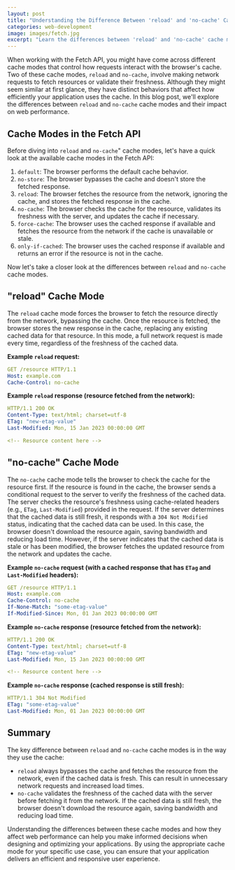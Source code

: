 ```yaml
---
layout: post
title: "Understanding the Difference Between 'reload' and 'no-cache' Cache Modes in the Fetch API"
categories: web-development
image: images/fetch.jpg
excerpt: "Learn the differences between 'reload' and 'no-cache' cache modes in the Fetch API and how they affect web performance. By understanding these cache modes, you can make informed decisions when designing and optimizing your applications to deliver an efficient and responsive user experience."
---
```


When working with the Fetch API, you might have come across different cache modes that control how requests interact with the browser's cache. Two of these cache modes, `reload` and `no-cache`, involve making network requests to fetch resources or validate their freshness. Although they might seem similar at first glance, they have distinct behaviors that affect how efficiently your application uses the cache. In this blog post, we'll explore the differences between `reload` and `no-cache` cache modes and their impact on web performance.

## Cache Modes in the Fetch API

Before diving into `reload` and `no-cache`" cache modes, let's have a quick look at the available cache modes in the Fetch API:

1. `default`: The browser performs the default cache behavior.
2. `no-store`: The browser bypasses the cache and doesn't store the fetched response.
3. `reload`: The browser fetches the resource from the network, ignoring the cache, and stores the fetched response in the cache.
4. `no-cache`: The browser checks the cache for the resource, validates its freshness with the server, and updates the cache if necessary.
5. `force-cache`: The browser uses the cached response if available and fetches the resource from the network if the cache is unavailable or stale.
6. `only-if-cached`: The browser uses the cached response if available and returns an error if the resource is not in the cache.

Now let's take a closer look at the differences between `reload` and `no-cache` cache modes.

## "reload" Cache Mode

The `reload` cache mode forces the browser to fetch the resource directly from the network, bypassing the cache. Once the resource is fetched, the browser stores the new response in the cache, replacing any existing cached data for that resource. In this mode, a full network request is made every time, regardless of the freshness of the cached data.

**Example `reload` request:**

```yaml
GET /resource HTTP/1.1
Host: example.com
Cache-Control: no-cache
```

**Example `reload` response (resource fetched from the network):**

```yaml
HTTP/1.1 200 OK
Content-Type: text/html; charset=utf-8
ETag: "new-etag-value"
Last-Modified: Mon, 15 Jan 2023 00:00:00 GMT

<!-- Resource content here -->
```

## "no-cache" Cache Mode

The `no-cache` cache mode tells the browser to check the cache for the resource first. If the resource is found in the cache, the browser sends a conditional request to the server to verify the freshness of the cached data. The server checks the resource's freshness using cache-related headers (e.g., `ETag`, `Last-Modified`) provided in the request. If the server determines that the cached data is still fresh, it responds with a `304 Not Modified` status, indicating that the cached data can be used. In this case, the browser doesn't download the resource again, saving bandwidth and reducing load time. However, if the server indicates that the cached data is stale or has been modified, the browser fetches the updated resource from the network and updates the cache.

**Example `no-cache` request (with a cached response that has `ETag` and `Last-Modified` headers):**

```yaml
GET /resource HTTP/1.1
Host: example.com
Cache-Control: no-cache
If-None-Match: "some-etag-value"
If-Modified-Since: Mon, 01 Jan 2023 00:00:00 GMT
```

**Example `no-cache` response (resource fetched from the network):**

```yaml
HTTP/1.1 200 OK
Content-Type: text/html; charset=utf-8
ETag: "new-etag-value"
Last-Modified: Mon, 15 Jan 2023 00:00:00 GMT

<!-- Resource content here -->
```

**Example `no-cache` response (cached response is still fresh):**

```yaml
HTTP/1.1 304 Not Modified
ETag: "some-etag-value"
Last-Modified: Mon, 01 Jan 2023 00:00:00 GMT
```

## Summary

The key difference between `reload` and `no-cache` cache modes is in the way they use the cache:

* `reload` always bypasses the cache and fetches the resource from the network, even if the cached data is fresh. This can result in unnecessary network requests and increased load times.
* `no-cache` validates the freshness of the cached data with the server before fetching it from the network. If the cached data is still fresh, the browser doesn't download the resource again, saving bandwidth and reducing load time.

Understanding the differences between these cache modes and how they affect web performance can help you make informed decisions when designing and optimizing your applications. By using the appropriate cache mode for your specific use case, you can ensure that your application delivers an efficient and responsive user experience.